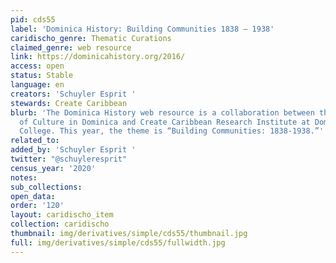 ```yaml
---
pid: cds55
label: 'Dominica History: Building Communities 1838 – 1938'
caridischo_genre: Thematic Curations
claimed_genre: web resource
link: https://dominicahistory.org/2016/
access: open
status: Stable
language: en
creators: 'Schuyler Esprit '
stewards: Create Caribbean
blurb: 'The Dominica History web resource is a collaboration between the Division
  of Culture in Dominica and Create Caribbean Research Institute at Dominica State
  College. This year, the theme is “Building Communities: 1838-1938.”'
related_to:
added_by: 'Schuyler Esprit '
twitter: "@schuyleresprit"
census_year: '2020'
notes:
sub_collections:
open_data:
order: '120'
layout: caridischo_item
collection: caridischo
thumbnail: img/derivatives/simple/cds55/thumbnail.jpg
full: img/derivatives/simple/cds55/fullwidth.jpg
---
```

